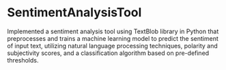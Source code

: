 # SentimentAnalysisTool
Implemented a sentiment analysis tool using TextBlob library in Python that preprocesses and trains a machine learning model to predict the sentiment of input text, utilizing natural language processing techniques, polarity and subjectivity scores, and a classification algorithm based on pre-defined thresholds.
